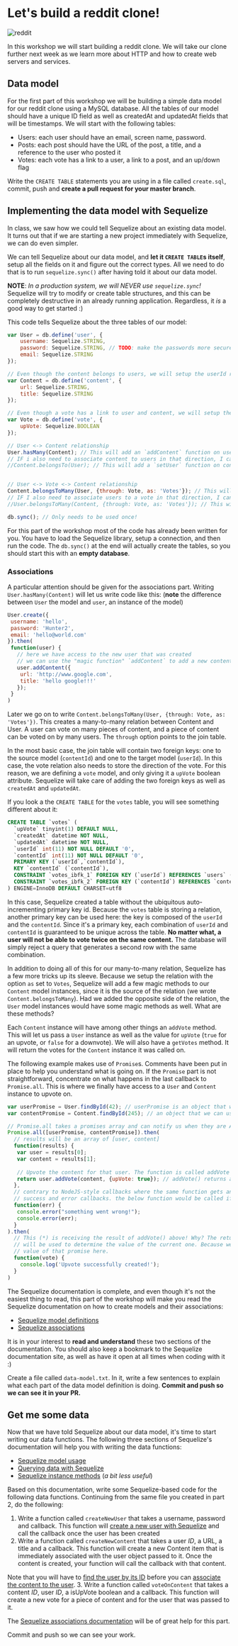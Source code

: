 # Let's build a reddit clone!

![reddit](https://i.imgur.com/8IZ0jRT.jpg)

In this workshop we will start building a reddit clone. We will take our clone further next week as we learn more about HTTP and how to create web servers and services.

## Data model
For the first part of this workshop we will be building a simple data model for our reddit clone using a MySQL database. All the tables of our model should have a unique ID field as well as createdAt and updatedAt fields that will be timestamps. We will start with the following tables:

  * Users: each user should have an email, screen name, password.
  * Posts: each post should have the URL of the post, a title, and a reference to the user who posted it
  * Votes: each vote has a link to a user, a link to a post, and an up/down flag

Write the `CREATE TABLE` statements you are using in a file called `create.sql`, commit, push and **create a pull request for your master branch**.

## Implementing the data model with Sequelize
In class, we saw how we could tell Sequelize about an existing data model. It turns out that if we are starting a new project immediately with Sequelize, we can do even simpler.

We can tell Sequelize about our data model, and **let it `CREATE TABLE`s itself**, setup all the fields on it and figure out the correct types. All we need to do that is to run `sequelize.sync()` after having told it about our data model.

**NOTE**: *In a production system, we will NEVER use `sequelize.sync`!* Sequelize will try to modify or create table structures, and this can be completely destructive in an already running application. Regardless, it *is* a good way to get started :)

This code tells Sequelize about the three tables of our model:

```javascript
var User = db.define('user', {
    username: Sequelize.STRING,
    password: Sequelize.STRING, // TODO: make the passwords more secure!
    email: Sequelize.STRING
});

// Even though the content belongs to users, we will setup the userId relationship later
var Content = db.define('content', {
    url: Sequelize.STRING,
    title: Sequelize.STRING
});

// Even though a vote has a link to user and content, we will setup the relationship later
var Vote = db.define('vote', {
    upVote: Sequelize.BOOLEAN
});

// User <-> Content relationship
User.hasMany(Content); // This will add an `addContent` function on user objects
// IF i also need to associate content to users in that direction, I can add this relation. If not, I can remove it
//Content.belongsTo(User); // This will add a `setUser` function on content objects


// User <-> Vote <-> Content relationship
Content.belongsToMany(User, {through: Vote, as: 'Votes'}); // This will add an `addVote` function on content objects
// IF I also need to associate users to a vote in that direction, I can add this relation. If not, I can remove it.
//User.belongsToMany(Content, {through: Vote, as: 'Votes'}); // This will add an `addVote` function on user objects

db.sync(); // Only needs to be used once!
```
For this part of the workshop most of the code has already been written for you. You have to load the Sequelize library, setup a connection, and then run the code. The `db.sync()` at the end will actually create the tables, so you should start this with an **empty database**.

### Associations
A particular attention should be given for the associations part. Writing `User.hasMany(Content)` will let us write code like this: (**note** the difference between `User` the model and `user`, an instance of the model)

```javascript
User.create({
 username: 'hello',
 password: 'Hunter2',
 email: 'hello@world.com'
}).then(
 function(user) {
   // here we have access to the new user that was created
   // we can use the "magic function" `addContent` to add a new content related to the user:
   user.addContent({
    url: 'http://www.google.com',
    title: 'hello google!!!'
   });
 }
)
```

Later we go on to write `Content.belongsToMany(User, {through: Vote, as: 'Votes'})`. This creates a many-to-many relation between Content and User. A user can vote on many pieces of content, and a piece of content can be voted on by many users. The `through` option points to the join table.

In the most basic case, the join table will contain two foreign keys: one to the source model (`contentId`) and one to the target model (`userId`). In this case, the vote relation also needs to store the direction of the vote. For this reason, we are defining a `vote` model, and only giving it a `upVote` boolean attribute. Sequelize will take care of adding the two foreign keys as well as `createdAt` and `updatedAt`.

If you look a the `CREATE TABLE` for the `votes` table, you will see something different about it:

```sql
CREATE TABLE `votes` (
  `upVote` tinyint(1) DEFAULT NULL,
  `createdAt` datetime NOT NULL,
  `updatedAt` datetime NOT NULL,
  `userId` int(11) NOT NULL DEFAULT '0',
  `contentId` int(11) NOT NULL DEFAULT '0',
  PRIMARY KEY (`userId`,`contentId`),
  KEY `contentId` (`contentId`),
  CONSTRAINT `votes_ibfk_1` FOREIGN KEY (`userId`) REFERENCES `users` (`id`) ON DELETE CASCADE ON UPDATE CASCADE,
  CONSTRAINT `votes_ibfk_2` FOREIGN KEY (`contentId`) REFERENCES `contents` (`id`) ON DELETE CASCADE ON UPDATE CASCADE
) ENGINE=InnoDB DEFAULT CHARSET=utf8
```

In this case, Sequelize created a table without the ubiquitous auto-incrementing primary key id. Because the `votes` table is storing a relation, another primary key can be used here: the key is composed of the `userId` and the `contentId`. Since it's a primary key, each combination of `userId` and `contentId` is guaranteed to be unique across the table. **No matter what, a user will not be able to vote twice on the same content.** The database will simply reject a query that generates a second row with the same combination.

In addition to doing all of this for our many-to-many relation, Sequelize has a few more tricks up its sleeve. Because we setup the relation with the option `as` set to `Votes`, Sequelize will add a few magic methods to our `Content` model instances, since it is the source of the relation (we wrote `Content.belongsToMany`). Had we added the opposite side of the relation, the `User` model instances would have some magic methods as well. What are these methods?

Each `Content` instance will have among other things an `addVote` method. This will let us pass a `User` instance as well as the value for `upVote` (`true` for an upvote, or `false` for a downvote). We will also have a `getVotes` method. It will return the votes for the `Content` instance it was called on.

The following example makes use of `Promise`s. Comments have been put in place to help you understand what is going on. If the `Promise` part is not straightforward, concentrate on what happens in the last callback to `Promise.all`. This is where we finally have access to a `User` and `Content` instance to upvote on.

```javascript
var userPromise = User.findById(42); // userPromise is an object that we can use to get notified when the user is found
var contentPromise = Content.findById(245); // an object that we can use to get notified when the content is found

// Promise.all takes a promises array and can notify us when they are ALL "completed"
Promise.all([userPromise, contentPromise]).then(
  // results will be an array of [user, content]
  function(results) {
   var user = results[0];
   var content = results[1];
   
   // Upvote the content for that user. The function is called addVote because of the as: 'Vote' in the relation
   return user.addVote(content, {upVote: true}); // addVote() returns a promise. The result will be available in (*) below
  },
  // contrary to NodeJS-style callbacks where the same function gets an error OR a result, Promises use separate
  // success and error callbacks. the below function would be called if either userPromise or contentPromise fail
  function(err) {
   console.error("something went wrong!");
   console.error(err);
  }
).then(
  // This (*) is receiving the result of addVote() above! Why? The return value from the previous success callback
  // will be used to determine the value of the current one. Because we returned a Promise, we will receive the resolution
  // value of that promise here.
  function(vote) {
    console.log('Upvote successfully created!');
  }
)
```

The Sequelize documentation is complete, and even though it's not the easiest thing to read, this part of the workshop will make you read the Sequelize documentation on how to create models and their associations:

  * [Sequelize model definitions](http://docs.sequelizejs.com/en/latest/docs/models-definition/)
  * [Sequelize associations](http://docs.sequelizejs.com/en/latest/docs/associations/)

It is in your interest to **read and understand** these two sections of the documentation. You should also keep a bookmark to the Sequelize documentation site, as well as have it open at all times when coding with it :)

Create a file called `data-model.txt`. In it, write a few sentences to explain what each part of the data model definition is doing. **Commit and push so we can see it in your PR.**

## Get me some data
Now that we have told Sequelize about our data model, it's time to start writing our data functions. The following three sections of Sequelize's documentation will help you with writing the data functions:

  * [Sequelize model usage](http://docs.sequelizejs.com/en/latest/docs/models-usage/)
  * [Querying data with Sequelize](http://docs.sequelizejs.com/en/latest/docs/querying/)
  * [Sequelize instance methods](http://docs.sequelizejs.com/en/latest/docs/instances/) (*a bit less useful*)

Based on this documentation, write some Sequelize-based code for the following data functions. Continuing from the same file you created in part 2, do the following:

  1. Write a function called `createNewUser` that takes a username, password and callback. This function will [create a new user with Sequelize](http://docs.sequelizejs.com/en/latest/api/model/#createvalues-options-promiseinstance) and call the callback once the user has been created
  2. Write a function called `createNewContent` that takes a user *ID*, a URL, a title and a callback. This function will create a new Content item that is immediately associated with the user object passed to it. Once the content is created, your function will call the callback with that content.

  Note that you will have to [find the user by its ID](http://docs.sequelizejs.com/en/latest/api/model/#findbyidoptions-promiseinstance) before you can [associate the content to the user](http://docs.sequelizejs.com/en/latest/api/associations/).
  3. Write a function called `voteOnContent` that takes a content *ID*, user *ID*, a isUpVote boolean and a callback. This function will create a new vote for a piece of content and for the user that was passed to it.

  The [Sequelize associations documentation](http://docs.sequelizejs.com/en/latest/docs/associations/#associating-objects) will be of great help for this part.

Commit and push so we can see your work.
